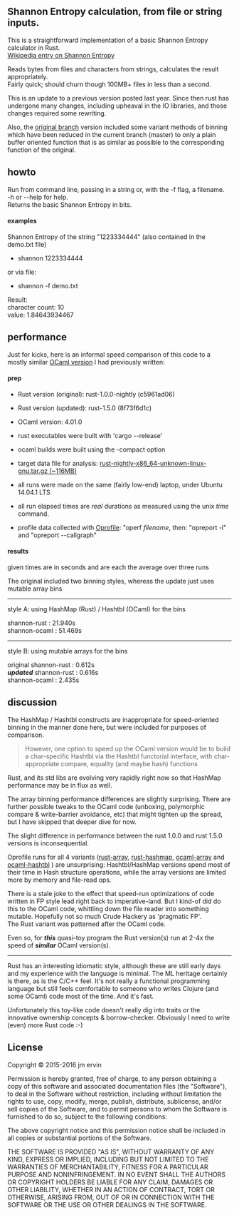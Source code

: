 ## Shannon Entropy calculation, from file or string inputs.

This is a straightforward implementation of a basic Shannon Entropy calculator in Rust.   
[Wikipedia entry on Shannon Entropy](http://en.wikipedia.org/wiki/Entropy_%28information_theory%29)    

 Reads bytes from files and characters from strings, calculates the result appropriately.    
 Fairly quick; should churn though 100MB+ files in less than a second.   

 This is an update to a previous version posted last year. Since then rust has undergone many changes, including upheaval in the IO libraries, and those changes required some rewriting.

 Also, the [original branch](https://github.com/jme/shannon-rust/tree/original) version included some variant methods of binning which have been reduced in the current branch (master) to only a plain buffer oriented function that is as similar as possible to the corresponding function of the original. 


## howto
Run from command line, passing in a string or, with the -f flag, a filename.   
-h or --help for help.   
Returns the basic Shannon Entropy in bits.   

#### examples

Shannon Entropy of the string "1223334444" (also contained in the demo.txt file)   

* shannon 1223334444     

or via file: 
* shannon -f demo.txt   

Result:  
  character count: 10   
  value: 1.84643934467    
 

## performance  
Just for kicks, here is an informal speed comparison of this code to a mostly similar [OCaml version](https://github.com/jme/shannon) I had previously written:     


#### prep 

* Rust version (original): rust-1.0.0-nightly (c5961ad06)  
* Rust version (updated): rust-1.5.0 (8f73f6d1c) 
* OCaml version: 4.01.0  

* rust executables were built with 'cargo --release'  
* ocaml builds were built using the -compact option  

* target data file for analysis: [rust-nightly-x86_64-unknown-linux-gnu.tar.gz (~116MB)](   http://static.rust-lang.org/dist/2015-01-04/rust-nightly-x86_64-unknown-linux-gnu.tar.gz)  

* all runs were made on the same (fairly low-end) laptop, under Ubuntu 14.04.1 LTS  

* all run elapsed times are *real* durations as measured using the unix *time* command.  

* profile data collected with [Oprofile](http://oprofile.sourceforge.net/news/): "operf *filename*, then: "opreport -l" and "opreport --callgraph"  


#### results

given times are in seconds and are each the average over three runs  

The original included two binning styles, whereas the update just uses mutable array bins

   ----------------------------
style A: using HashMap (Rust) / Hashtbl (OCaml) for the bins   

shannon-rust    : 21.940s   
shannon-ocaml   : 51.469s    

   ----------------------------
style B: using mutable arrays for the bins  

original shannon-rust    : 0.612s   
**_updated_**  shannon-rust    : 0.616s   
shannon-ocaml   : 2.435s    




## discussion
The HashMap / Hashtbl constructs are inappropriate for speed-oriented binning in the manner done here, but were included for purposes of comparison.    

> However, one option to speed up the OCaml version would be to build a char-specific Hashtbl via the Hashtbl functorial interface, with char-appropriate compare, equality (and maybe hash) functions  

Rust, and its std libs are evolving very rapidly right now so that HashMap performance may be in flux as well.  

The array binning performance differences are slightly surprising. There are further possible tweaks to the OCaml code (unboxing, polymorphic compare & write-barrier avoidance, etc) that might tighten up the spread, but I have skipped that deeper dive for now.  

The slight difference in performance between the rust 1.0.0 and rust 1.5.0 versions is inconsequential.  
  

Oprofile runs for all 4 variants ([rust-array](perf/perf_rust_array.txt), [rust-hashmap](perf/perf_rust_hm.txt), [ocaml-array](perf/perf_ocaml_array.txt) and [ocaml-hashtbl](perf/perf_ocaml_hm.txt) ) are unsurprising: Hashtbl/HashMap versions spend most of their time in Hash structure operations, while the array versions are limited more by memory and file-read ops.  

 
There is a stale joke to the effect that speed-run optimizations of code written in FP style lead right back to imperative-land. But I kind-of did do this to the OCaml code, whittling down the file reader into something mutable. Hopefully not so much Crude Hackery as 'pragmatic FP'.  
The Rust variant was patterned after the OCaml code.   

Even so, for **_this_** quasi-toy program the Rust version(s) run at 2-4x the speed of **_similar_** OCaml version(s).  


   ----------------------------
   
 Rust has an interesting idiomatic style, although these are still early days and my experience with the language is minimal. The ML heritage certainly is there, as is the C/C++ feel. It's not really a functional programming language but still feels comfortable to someone who writes Clojure (and some OCaml) code most of the time. And it's fast.   
   
Unfortunately this toy-like code doesn't really dig into traits or the innovative ownership concepts & borrow-checker.  Obviously I need to write (even) more Rust code :-)   



## License

Copyright © 2015-2016 jm ervin

Permission is hereby granted, free of charge, to any person obtaining a copy of this software and associated documentation files (the "Software"), to deal in the Software without restriction, including without limitation the rights to use, copy, modify, merge, publish, distribute, sublicense, and/or sell copies of the Software, and to permit persons to whom the Software is furnished to do so, subject to the following conditions:

The above copyright notice and this permission notice shall be included in all copies or substantial portions of the Software.

THE SOFTWARE IS PROVIDED "AS IS", WITHOUT WARRANTY OF ANY KIND, EXPRESS OR IMPLIED, INCLUDING BUT NOT LIMITED TO THE WARRANTIES OF MERCHANTABILITY, FITNESS FOR A PARTICULAR PURPOSE AND NONINFRINGEMENT. IN NO EVENT SHALL THE AUTHORS OR COPYRIGHT HOLDERS BE LIABLE FOR ANY CLAIM, DAMAGES OR OTHER LIABILITY, WHETHER IN AN ACTION OF CONTRACT, TORT OR OTHERWISE, ARISING FROM, OUT OF OR IN CONNECTION WITH THE SOFTWARE OR THE USE OR OTHER DEALINGS IN THE SOFTWARE.



